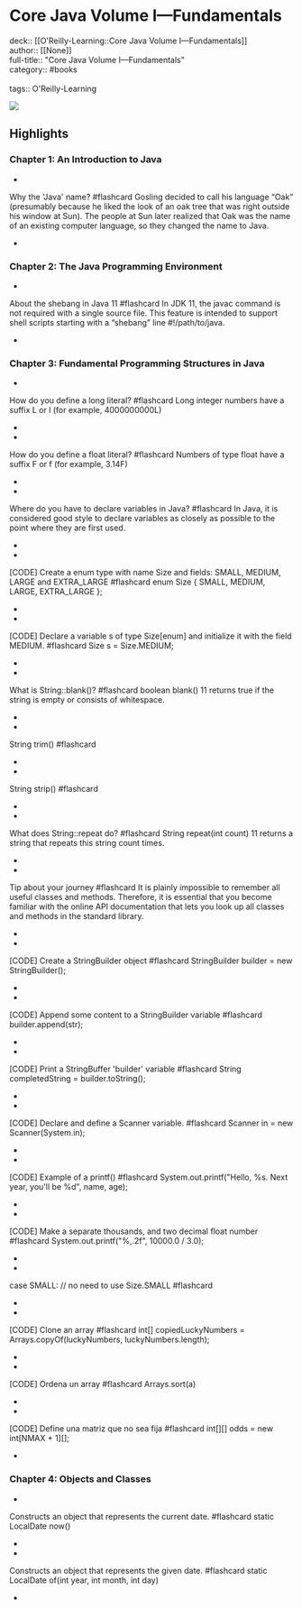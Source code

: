 # Core Java Volume I—Fundamentals

deck:: [[O'Reilly-Learning::Core Java Volume I—Fundamentals]]\
author:: [[None]]\
full-title:: "Core Java Volume I—Fundamentals"\
category:: #books\
\
tags:: O'Reilly-Learning  

![](https://learning.oreilly.com/library/view/core-java-volume/9780135167199/ibis_generated_cover_thumbnail.jpg)

## Highlights
### Chapter 1: An Introduction to Java
- 
 Why the 'Java' name? #flashcard 
    Gosling decided to call his language “Oak” (presumably because he liked the look of an oak tree that was right outside his window at Sun). The people at Sun later realized that Oak was the name of an existing computer language, so they changed the name to Java.

    
-
### Chapter 2: The Java Programming Environment
- 
 About the shebang in Java 11 #flashcard 
    In JDK 11, the javac command is not required with a single source file. This feature is intended to support shell scripts starting with a “shebang” line #!/path/to/java.

    
-
### Chapter 3: Fundamental Programming Structures in Java
- 
 How do you define a long literal? #flashcard 
    Long integer numbers have a suffix L or l (for example, 4000000000L)

    
-
- 
 How do you define a float literal? #flashcard 
    Numbers of type float have a suffix F or f (for example, 3.14F)

    
-
- 
 Where do you have to declare variables in Java? #flashcard 
    In Java, it is considered good style to declare variables as closely as possible to the point where they are first used.

    
-
- 
 [CODE]
   Create a enum type with name Size and fields: SMALL, MEDIUM, LARGE and EXTRA_LARGE #flashcard 
    enum Size { SMALL, MEDIUM, LARGE, EXTRA_LARGE };

    
-
- 
 [CODE]
   Declare a variable s of type Size[enum] and initialize it with the field MEDIUM. #flashcard 
    Size s = Size.MEDIUM;

    
-
- 
 What is String::blank()? #flashcard 
    boolean blank() 11
     returns true if the string is empty or consists of whitespace.

    
-
- 

String trim() #flashcard 


    
-
- 

String strip() #flashcard 


    
-
- 
 What does String::repeat do? #flashcard 
    String repeat(int count) 11
     returns a string that repeats this string count times.

    
-
- 
 Tip about your journey #flashcard 
    It is plainly impossible to remember all useful classes and methods. Therefore, it is essential that you become familiar with the online API documentation that lets you look up all classes and methods in the standard library.

    
-
- 
 [CODE]
   Create a StringBuilder object #flashcard 
    StringBuilder builder = new StringBuilder();

    
-
- 
 [CODE]
   Append some content to a StringBuilder variable #flashcard 
    builder.append(str);

    
-
- 
 [CODE]
   Print a StringBuffer 'builder' variable #flashcard 
    String completedString = builder.toString();

    
-
- 
 [CODE]
   Declare and define a Scanner variable. #flashcard 
    Scanner in = new Scanner(System.in);

    
-
- 
 [CODE]
   Example of a printf() #flashcard 
    System.out.printf("Hello, %s. Next year, you'll be %d", name, age);

    
-
- 
 [CODE] Make a separate thousands, and two decimal float number #flashcard 
    System.out.printf("%,.2f", 10000.0 / 3.0);

    
-
- 

case SMALL: // no need to use Size.SMALL #flashcard 


    
-
- 
 [CODE] Clone an array #flashcard 
    int[] copiedLuckyNumbers = Arrays.copyOf(luckyNumbers, luckyNumbers.length);

    
-
- 
 [CODE] Ordena un array #flashcard 
    Arrays.sort(a)

    
-
- 
 [CODE] Define una matriz que no sea fija #flashcard 
    int[][] odds = new int[NMAX + 1][];

    
-
### Chapter 4: Objects and Classes
- 
 Constructs an object that represents the current date. #flashcard 
    static LocalDate now()

    
-
- 
 Constructs an object that represents the given date. #flashcard 
    static LocalDate of(int year, int month, int day)

    
-
